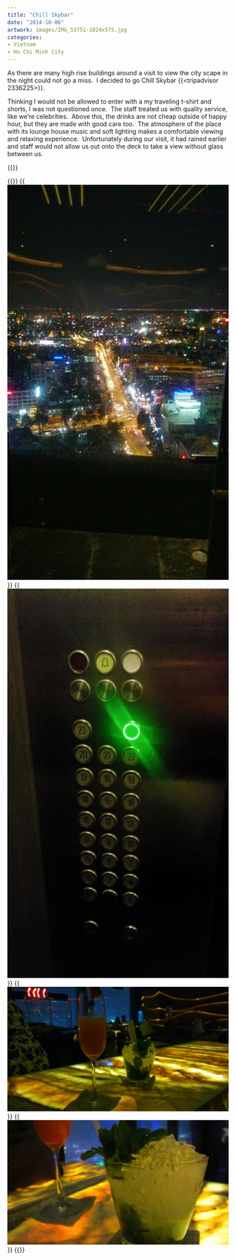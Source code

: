 ```yaml
---
title: "Chill Skybar"
date: "2014-10-06"
artwork: images/IMG_53751-1024x575.jpg
categories:
- Vietnam
- Ho Chi Minh City
---
```


As there are many high rise buildings around a visit to view the city scape in the night could not go a miss.  I decided to go Chill Skybar {{<tripadvisor 2336225>}}.

Thinking I would not be allowed to enter with a my traveling t-shirt and shorts, I was not questioned once.  The staff treated us with quality service, like we’re celebrities.  Above this, the drinks are not cheap outside of happy hour, but they are made with good care too.  The atmosphere of the place with its lounge house music and soft lighting makes a comfortable viewing and relaxing experience.  Unfortunately during our visit, it had rained earlier and staff would not allow us out onto the deck to take a view without glass between us.

{{<place ChIJMRRuhj4vdTER1M4F3fECIGI>}}


{{<gallery>}}
  {{<img src="images/DSC_0134.jpg" title="Epic view" oriantation="square">}}
  {{<img src="images/IMG_20141006_193733.jpg" title="Top floor" oriantation="portrait">}}
  {{<img src="images/DSC_0135.jpg">}}
  {{<img src="images/IMG_53751.jpg" title="Mojito">}}
{{</gallery>}}
